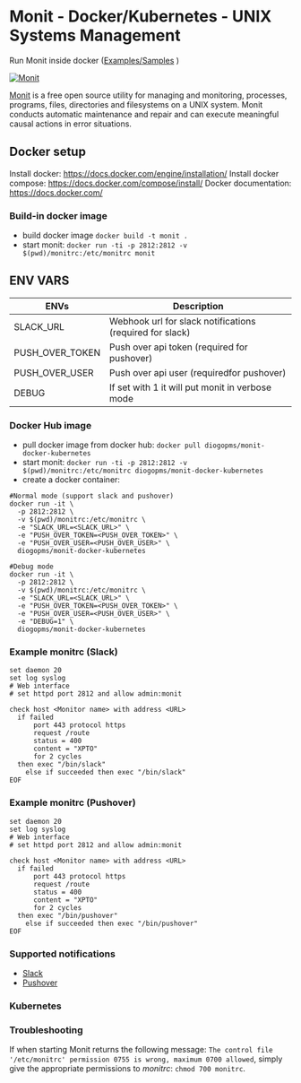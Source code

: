 # Monit - Docker/Kubernetes - UNIX Systems Management

Run Monit inside docker ([Examples/Samples](./samples/README.md) )

[![Monit](https://mmonit.com/monit/img/logo.png)](https://mmonit.com/monit/)

[Monit](https://mmonit.com/monit/) is a free open source utility for managing and monitoring, processes, programs, files, directories and filesystems on a UNIX system. Monit conducts automatic maintenance and repair and can execute meaningful causal actions in error situations.

## Docker setup

Install docker: https://docs.docker.com/engine/installation/
Install docker compose: https://docs.docker.com/compose/install/
Docker documentation: https://docs.docker.com/

### Build-in docker image

- build docker image `docker build -t monit .`
- start monit: `docker run -ti -p 2812:2812 -v $(pwd)/monitrc:/etc/monitrc monit`

## ENV VARS

| ENVs            	| Description                                              	|
|-----------------	|----------------------------------------------------------	|
| SLACK_URL       	| Webhook url for slack notifications (required for slack) 	|
| PUSH_OVER_TOKEN 	| Push over api token (required for pushover)              	|
| PUSH_OVER_USER  	| Push over api user (requiredfor pushover)                	|
| DEBUG           	| If set with 1 it will put monit in verbose mode          	|

### Docker Hub image

- pull docker image from docker hub: `docker pull diogopms/monit-docker-kubernetes`
- start monit: `docker run -ti -p 2812:2812 -v $(pwd)/monitrc:/etc/monitrc diogopms/monit-docker-kubernetes`
- create a docker container:

```
#Normal mode (support slack and pushover)
docker run -it \
  -p 2812:2812 \
  -v $(pwd)/monitrc:/etc/monitrc \
  -e "SLACK_URL=<SLACK_URL>" \
  -e "PUSH_OVER_TOKEN=<PUSH_OVER_TOKEN>" \
  -e "PUSH_OVER_USER=<PUSH_OVER_USER>" \
  diogopms/monit-docker-kubernetes

#Debug mode
docker run -it \
  -p 2812:2812 \
  -v $(pwd)/monitrc:/etc/monitrc \
  -e "SLACK_URL=<SLACK_URL>" \
  -e "PUSH_OVER_TOKEN=<PUSH_OVER_TOKEN>" \
  -e "PUSH_OVER_USER=<PUSH_OVER_USER>" \
  -e "DEBUG=1" \
  diogopms/monit-docker-kubernetes
```

### Example monitrc (Slack)

```
set daemon 20
set log syslog
# Web interface
# set httpd port 2812 and allow admin:monit

check host <Monitor name> with address <URL>
  if failed
      port 443 protocol https
      request /route
      status = 400
      content = "XPTO"
      for 2 cycles
  then exec "/bin/slack"
    else if succeeded then exec "/bin/slack"
EOF
```

### Example monitrc (Pushover)

```
set daemon 20
set log syslog
# Web interface
# set httpd port 2812 and allow admin:monit

check host <Monitor name> with address <URL>
  if failed
      port 443 protocol https
      request /route
      status = 400
      content = "XPTO"
      for 2 cycles
  then exec "/bin/pushover"
    else if succeeded then exec "/bin/pushover"
EOF
```

### Supported notifications

- [Slack](https://www.slack.com)
- [Pushover](https://pushover.net)

### Kubernetes

### Troubleshooting

If when starting Monit returns the following message: `The control file '/etc/monitrc' permission 0755 is wrong, maximum 0700 allowed`, simply give the appropriate permissions to _monitrc_: `chmod 700 monitrc`.
